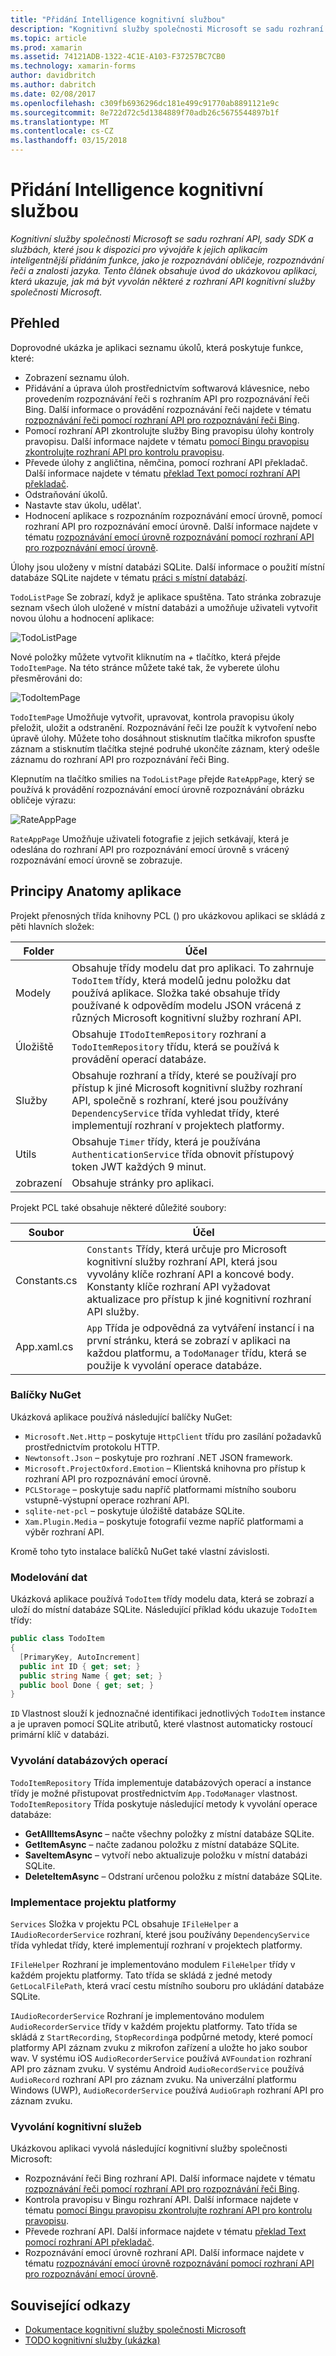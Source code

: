 ```yaml
---
title: "Přidání Intelligence kognitivní službou"
description: "Kognitivní služby společnosti Microsoft se sadu rozhraní API, sady SDK a službách, které jsou k dispozici pro vývojáře k jejich aplikacím inteligentnější přidáním funkce, jako je rozpoznávání obličeje, rozpoznávání řeči a znalosti jazyka. Tento článek obsahuje úvod do ukázkovou aplikaci, která ukazuje, jak má být vyvolán některé z rozhraní API kognitivní služby společnosti Microsoft."
ms.topic: article
ms.prod: xamarin
ms.assetid: 74121ADB-1322-4C1E-A103-F37257BC7CB0
ms.technology: xamarin-forms
author: davidbritch
ms.author: dabritch
ms.date: 02/08/2017
ms.openlocfilehash: c309fb6936296dc181e499c91770ab8891121e9c
ms.sourcegitcommit: 8e722d72c5d1384889f70adb26c5675544897b1f
ms.translationtype: MT
ms.contentlocale: cs-CZ
ms.lasthandoff: 03/15/2018
---
```

# <a name="adding-intelligence-with-cognitive-services"></a>Přidání Intelligence kognitivní službou

_Kognitivní služby společnosti Microsoft se sadu rozhraní API, sady SDK a službách, které jsou k dispozici pro vývojáře k jejich aplikacím inteligentnější přidáním funkce, jako je rozpoznávání obličeje, rozpoznávání řeči a znalosti jazyka. Tento článek obsahuje úvod do ukázkovou aplikaci, která ukazuje, jak má být vyvolán některé z rozhraní API kognitivní služby společnosti Microsoft._

## <a name="overview"></a>Přehled

Doprovodné ukázka je aplikaci seznamu úkolů, která poskytuje funkce, které:

- Zobrazení seznamu úloh.
- Přidávání a úprava úloh prostřednictvím softwarová klávesnice, nebo provedením rozpoznávání řeči s rozhraním API pro rozpoznávání řeči Bing. Další informace o provádění rozpoznávání řeči najdete v tématu [rozpoznávání řeči pomocí rozhraní API pro rozpoznávání řeči Bing](speech-recognition.md).
- Pomocí rozhraní API zkontrolujte služby Bing pravopisu úlohy kontroly pravopisu. Další informace najdete v tématu [pomocí Bingu pravopisu zkontrolujte rozhraní API pro kontrolu pravopisu](spell-check.md).
- Převede úlohy z angličtina, němčina, pomocí rozhraní API překladač. Další informace najdete v tématu [překlad Text pomocí rozhraní API překladač](text-translation.md).
- Odstraňování úkolů.
- Nastavte stav úkolu, udělat'.
- Hodnocení aplikace s rozpoznáním rozpoznávání emocí úrovně, pomocí rozhraní API pro rozpoznávání emocí úrovně. Další informace najdete v tématu [rozpoznávání emocí úrovně rozpoznávání pomocí rozhraní API pro rozpoznávání emocí úrovně](emotion-recognition.md).

Úlohy jsou uloženy v místní databázi SQLite. Další informace o použití místní databáze SQLite najdete v tématu [práci s místní databází](~/xamarin-forms/app-fundamentals/databases.md).

`TodoListPage` Se zobrazí, když je aplikace spuštěna. Tato stránka zobrazuje seznam všech úloh uložené v místní databázi a umožňuje uživateli vytvořit novou úlohu a hodnocení aplikace:

![](images/sample-application-1.png "TodoListPage")

Nové položky můžete vytvořit kliknutím na  *+*  tlačítko, která přejde `TodoItemPage`. Na této stránce můžete také tak, že vyberete úlohu přesměrováni do:

![](images/sample-application-2.png "TodoItemPage")

`TodoItemPage` Umožňuje vytvořit, upravovat, kontrola pravopisu úkoly přeložit, uložit a odstranění. Rozpoznávání řeči lze použít k vytvoření nebo úpravě úlohy. Můžete toho dosáhnout stisknutím tlačítka mikrofon spusťte záznam a stisknutím tlačítka stejné podruhé ukončíte záznam, který odešle záznamu do rozhraní API pro rozpoznávání řeči Bing.

Klepnutím na tlačítko smilies na `TodoListPage` přejde `RateAppPage`, který se používá k provádění rozpoznávání emocí úrovně rozpoznávání obrázku obličeje výrazu:

![](images/sample-application-3.png "RateAppPage")

`RateAppPage` Umožňuje uživateli fotografie z jejich setkávají, která je odeslána do rozhraní API pro rozpoznávání emocí úrovně s vrácený rozpoznávání emocí úrovně se zobrazuje.

## <a name="understanding-the-application-anatomy"></a>Principy Anatomy aplikace

Projekt přenosných třída knihovny PCL () pro ukázkovou aplikaci se skládá z pěti hlavních složek:

|Folder|Účel|
|--- |--- |
|Modely|Obsahuje třídy modelu dat pro aplikaci. To zahrnuje `TodoItem` třídy, která modelů jednu položku dat používá aplikace. Složka také obsahuje třídy používané k odpovědím modelu JSON vrácená z různých Microsoft kognitivní služby rozhraní API.|
|Úložiště|Obsahuje `ITodoItemRepository` rozhraní a `TodoItemRepository` třídu, která se používá k provádění operací databáze.|
|Služby|Obsahuje rozhraní a třídy, které se používají pro přístup k jiné Microsoft kognitivní služby rozhraní API, společně s rozhraní, které jsou používány `DependencyService` třída vyhledat třídy, které implementují rozhraní v projektech platformy.|
|Utils|Obsahuje `Timer` třídy, která je používána `AuthenticationService` třída obnovit přístupový token JWT každých 9 minut.|
|zobrazení|Obsahuje stránky pro aplikaci.|

Projekt PCL také obsahuje některé důležité soubory:

|Soubor|Účel|
|--- |--- |
|Constants.cs|`Constants` Třídy, která určuje pro Microsoft kognitivní služby rozhraní API, která jsou vyvolány klíče rozhraní API a koncové body. Konstanty klíče rozhraní API vyžadovat aktualizace pro přístup k jiné kognitivní rozhraní API služby.|
|App.xaml.cs|`App` Třída je odpovědná za vytváření instancí i na první stránku, která se zobrazí v aplikaci na každou platformu, a `TodoManager` třídu, která se použije k vyvolání operace databáze.|

### <a name="nuget-packages"></a>Balíčky NuGet

Ukázková aplikace používá následující balíčky NuGet:

- `Microsoft.Net.Http` – poskytuje `HttpClient` třídu pro zasílání požadavků prostřednictvím protokolu HTTP.
- `Newtonsoft.Json` – poskytuje pro rozhraní .NET JSON framework.
- `Microsoft.ProjectOxford.Emotion` – Klientská knihovna pro přístup k rozhraní API pro rozpoznávání emocí úrovně.
- `PCLStorage` – poskytuje sadu napříč platformami místního souboru vstupně-výstupní operace rozhraní API.
- `sqlite-net-pcl` – poskytuje úložiště databáze SQLite.
- `Xam.Plugin.Media` – poskytuje fotografií vezme napříč platformami a výběr rozhraní API.

Kromě toho tyto instalace balíčků NuGet také vlastní závislosti.

### <a name="modeling-the-data"></a>Modelování dat

Ukázková aplikace používá `TodoItem` třídy modelu data, která se zobrazí a uloží do místní databáze SQLite. Následující příklad kódu ukazuje `TodoItem` třídy:

```csharp
public class TodoItem
{
  [PrimaryKey, AutoIncrement]
  public int ID { get; set; }
  public string Name { get; set; }
  public bool Done { get; set; }
}
```

`ID` Vlastnost slouží k jednoznačné identifikaci jednotlivých `TodoItem` instance a je upraven pomocí SQLite atributů, které vlastnost automaticky rostoucí primární klíč v databázi.

### <a name="invoking-database-operations"></a>Vyvolání databázových operací

`TodoItemRepository` Třída implementuje databázových operací a instance třídy je možné přistupovat prostřednictvím `App.TodoManager` vlastnost. `TodoItemRepository` Třída poskytuje následující metody k vyvolání operace databáze:

- **GetAllItemsAsync** – načte všechny položky z místní databáze SQLite.
- **GetItemAsync** – načte zadanou položku z místní databáze SQLite.
- **SaveItemAsync** – vytvoří nebo aktualizuje položku v místní databázi SQLite.
- **DeleteItemAsync** – Odstraní určenou položku z místní databáze SQLite.

### <a name="platform-project-implementations"></a>Implementace projektu platformy

`Services` Složka v projektu PCL obsahuje `IFileHelper` a `IAudioRecorderService` rozhraní, které jsou používány `DependencyService` třída vyhledat třídy, které implementují rozhraní v projektech platformy.

`IFileHelper` Rozhraní je implementováno modulem `FileHelper` třídy v každém projektu platformy. Tato třída se skládá z jedné metody `GetLocalFilePath`, která vrací cestu místního souboru pro ukládání databáze SQLite.

`IAudioRecorderService` Rozhraní je implementováno modulem `AudioRecorderService` třídy v každém projektu platformy. Tato třída se skládá z `StartRecording`, `StopRecording`a podpůrné metody, které pomocí platformy API záznam zvuku z mikrofon zařízení a uložte ho jako soubor wav. V systému iOS `AudioRecorderService` používá `AVFoundation` rozhraní API pro záznam zvuku. V systému Android `AudioRecordService` používá `AudioRecord` rozhraní API pro záznam zvuku. Na univerzální platformu Windows (UWP), `AudioRecorderService` používá `AudioGraph` rozhraní API pro záznam zvuku.

### <a name="invoking-cognitive-services"></a>Vyvolání kognitivní služeb

Ukázkovou aplikaci vyvolá následující kognitivní služby společnosti Microsoft:

- Rozpoznávání řeči Bing rozhraní API. Další informace najdete v tématu [rozpoznávání řeči pomocí rozhraní API pro rozpoznávání řeči Bing](speech-recognition.md).
- Kontrola pravopisu v Bingu rozhraní API. Další informace najdete v tématu [pomocí Bingu pravopisu zkontrolujte rozhraní API pro kontrolu pravopisu](spell-check.md).
- Převede rozhraní API. Další informace najdete v tématu [překlad Text pomocí rozhraní API překladač](text-translation.md).
- Rozpoznávání emocí úrovně rozhraní API. Další informace najdete v tématu [rozpoznávání emocí úrovně rozpoznávání pomocí rozhraní API pro rozpoznávání emocí úrovně](emotion-recognition.md).


## <a name="related-links"></a>Související odkazy

- [Dokumentace kognitivní služby společnosti Microsoft](https://www.microsoft.com/cognitive-services/documentation)
- [TODO kognitivní služby (ukázka)](https://developer.xamarin.com/samples/xamarin-forms/WebServices/TodoCognitiveServices/)
